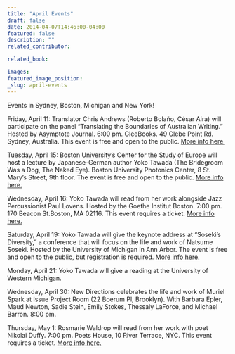 ```yaml
---
title: "April Events"
draft: false
date: 2014-04-07T14:46:00-04:00
featured: false
description: ""
related_contributor:

related_book:

images:
featured_image_position: 
_slug: april-events
---
```


Events in Sydney, Boston, Michigan and New York!

Friday, April 11: Translator Chris Andrews (Roberto Bolaño, César Aira) will participate on the panel “Translating the Boundaries of Australian Writing.” Hosted by Asymptote Journal. 6:00 pm. GleeBooks. 49 Glebe Point Rd. Sydney, Australia. This event is free and open to the public. [More info here.](https://gleebooks.worldsecuresystems.com/BookingRetrieve.aspx?ID=153511)

Tuesday, April 15: Boston University’s Center for the Study of Europe will host a lecture by Japanese-German author Yoko Tawada (The Bridegroom Was a Dog, The Naked Eye). Boston University Photonics Center, 8 St. Mary’s Street, 9th floor. The event is free and open to the public. [More info here.](http://www.bu.edu/european/2013/12/21/event-announcement-writing-between-languages-and-cultures-with-yoko-tawada/)

Wednesday, April 16: Yoko Tawada will read from her work alongside Jazz Percussionist Paul Lovens. Hosted by the Goethe Institut Boston. 7:00 pm. 170 Beacon St.Boston, MA 02116. This event requires a ticket. [More info here.](http://www.zvents.com/boston_ma/events/show/369725571-literatur-musik-performance-with-yoko-tawada-paul-lovens)

Saturday, April 19: Yoko Tawada will give the keynote address at “Soseki’s Diversity,” a conference that will focus on the life and work of Natsume Soseki. Hosted by the University of Michigan in Ann Arbor. The event is free and open to the public, but registration is required. [More info here.](http://www.lsa.umich.edu/asian/events/sosekisdiversity)

Monday, April 21: Yoko Tawada will give a reading at the University of Western Michigan.

Wednesday, April 30: New Directions celebrates the life and work of Muriel Spark at Issue Project Room (22 Boerum Pl, Brooklyn). With Barbara Epler, Maud Newton, Sadie Stein, Emily Stokes, Thessaly LaForce, and Michael Barron. 8:00 pm.

Thursday, May 1: Rosmarie Waldrop will read from her work with poet Nikolai Duffy. 7:00 pm. Poets House, 10 River Terrace, NYC. This event requires a ticket. [More info here.](http://www.poetshouse.org/programs-and-events/readings-and-conversations/relative-strangeness-rosmarie-waldrop-nikolai-duffy)

